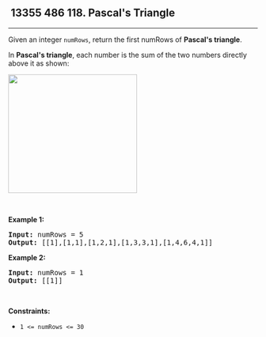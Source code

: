 <h2> 13355 486
118. Pascal's Triangle</h2><hr><div><p>Given an integer <code>numRows</code>, return the first numRows of <strong>Pascal's triangle</strong>.</p>

<p>In <strong>Pascal's triangle</strong>, each number is the sum of the two numbers directly above it as shown:</p>
<img alt="" src="https://upload.wikimedia.org/wikipedia/commons/0/0d/PascalTriangleAnimated2.gif" style="height:240px; width:260px">
<p>&nbsp;</p>
<p><strong class="example">Example 1:</strong></p>
<pre><strong>Input:</strong> numRows = 5
<strong>Output:</strong> [[1],[1,1],[1,2,1],[1,3,3,1],[1,4,6,4,1]]
</pre><p><strong class="example">Example 2:</strong></p>
<pre><strong>Input:</strong> numRows = 1
<strong>Output:</strong> [[1]]
</pre>
<p>&nbsp;</p>
<p><strong>Constraints:</strong></p>

<ul>
	<li><code>1 &lt;= numRows &lt;= 30</code></li>
</ul>
</div>